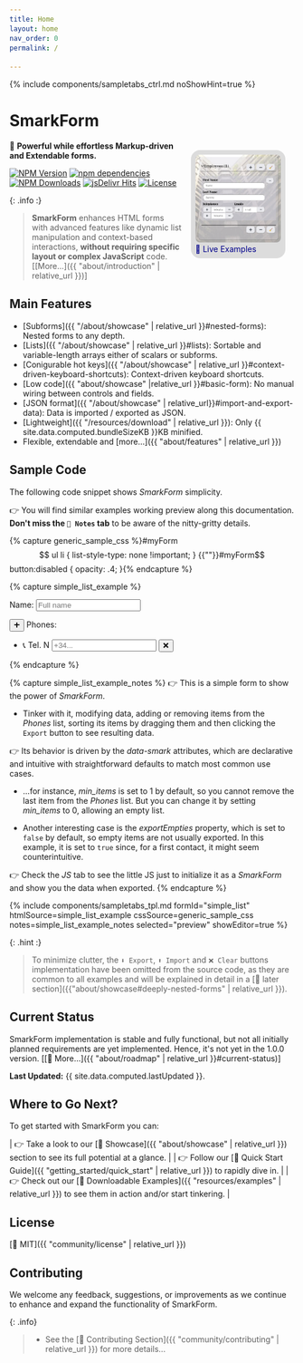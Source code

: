 ```yaml
---
title: Home
layout: home
nav_order: 0
permalink: /

---
```


{% include components/sampletabs_ctrl.md
   noShowHint=true
%}

<style>
.SmarkForm-Hero {
    float:right;
    max-width: 30%;
    margin: 1rem;
    background: gainsboro;
    padding: .5rem;
    border-radius: 1rem;
}
.SmarkForm-Hero img {
    border-radius: .5rem;
}
.SmarkForm-Hero a, a:hover, a:visited, a:active {
    text-decoration: none;
    color: darkblue;
}
.SmarkForm-Hero:hover {
    transform: scale(1.1,1.1) translate(-2.5%, 2.5%);
}
</style>


# SmarkForm

<div class="SmarkForm-Hero">
<a
    href='{{ "resources/examples" | relative_url }}'
    title="Click to see Live Examples..."
>
<img
    src="assets/SmarkForm_hero.png"
    alt=""
><br />
🔗 Live Examples
</a>
</div>


🚀 **Powerful while effortless Markup-driven and Extendable forms.**

[![NPM Version][npm-image]][npm-url]
[![npm dependencies][dependencies-image]][dependencies-url]
[![NPM Downloads][downloads-image]][downloads-url]
[![jsDelivr Hits][cdnhits-image]][cdnhits-url]
[![License][license-image]][license-url]

{: .info :}
> **SmarkForm** enhances HTML forms with advanced features like dynamic list
manipulation and context-based interactions, **without requiring specific
layout or complex JavaScript** code. \[[More...]({{ "about/introduction" |
relative_url }})\]


## Main Features

  * [Subforms]({{ "/about/showcase" | relative_url }}#nested-forms): Nested
    forms to any depth.
  * [Lists]({{ "/about/showcase" | relative_url }}#lists): Sortable and
    variable-length arrays either of scalars or subforms.
  * [Conigurable hot keys]({{ "/about/showcase" | relative_url
    }}#context-driven-keyboard-shortcuts): Context-driven keyboard shortcuts.
  * [Low code]({{ "about/showcase" |relative_url }}#basic-form): No manual
    wiring between controls and fields.
  * [JSON format]({{ "/about/showcase" | relative_url}}#import-and-export-data): Data
    is imported / exported as JSON.
  * [Lightweight]({{ "/resources/download" | relative_url }}): Only {{
    site.data.computed.bundleSizeKB }}KB minified.
  * Flexible, extendable and [more...]({{ "about/features" | relative_url }})


## Sample Code

The following code snippet shows *SmarkForm* simplicity.

👉 You will find similar examples working preview along this documentation.
**Don't miss the `📝 Notes` tab** to be aware of the nitty-gritty details.




{% capture generic_sample_css
%}#myForm$$ ul li {
    list-style-type: none !important;
}
{{""}}#myForm$$ button:disabled {
    opacity: .4;
}{%
endcapture %}

{% capture simple_list_example
%}<div id="myForm$$">
    <p>
        <label data-smark>Name:</label>
        <input data-smark='{"name":"name"}' placeholder='Full name' type="text">
    </p>
    <p>
        <button data-smark='{"action":"addItem","context":"phones"}' title='Add Phone'>➕ </button>
        <label data-smark>Phones:</label>
        <ul data-smark='{"name": "phones", "of": "input", "sortable":true, "max_items":5, "exportEmpties": true}'>
            <li>
                <label data-smark>📞 Tel.
                <span data-smark='{"action":"position"}'>N</span>
                </label>
                <input placeholder='+34...' type="tel" data-smark>
                <button data-smark='{"action":"removeItem"}' title='Remove Phone'>❌</button>
            </li>
        </ul>
    </p>
</div>{%
endcapture %}


{% capture simple_list_example_notes %}
👉 This is a simple form to show the power of *SmarkForm*.

  * Tinker with it, modifying data, adding or removing items from the
     *Phones* list, sorting its items by dragging them and then clicking the
     `Export` button to see resulting data.
  
👉 Its behavior is driven by the *data-smark* attributes, which are declarative
and intuitive with straightforward defaults to match most common use cases.

  * ...for instance, *min_items* is set to 1 by default, so you cannot
     remove the last item from the *Phones* list. But you can change it by
     setting *min_items* to 0, allowing an empty list.

  * Another interesting case is the *exportEmpties* property, which is set to
     `false` by default, so empty items are not usually exported. In this
     example, it is set to `true` since, for a first contact, it might seem
     counterintuitive.

👉 Check the *JS* tab to see the little JS just to initialize it as a
*SmarkForm* and show you the data when exported.
{%  endcapture %}


{% include components/sampletabs_tpl.md
   formId="simple_list"
   htmlSource=simple_list_example
   cssSource=generic_sample_css
   notes=simple_list_example_notes
   selected="preview"
   showEditor=true
%}


{: .hint :}
> To minimize clutter, the `⬇️ Export`, `⬆️ Import` and `❌ Clear` buttons
> implementation have been omitted from the source code, as they are common to
> all examples and will be explained in detail in a
> [🔗 later section]({{"about/showcase#deeply-nested-forms" | relative_url }}).



## Current Status

SmarkForm implementation is stable and fully functional, but not all initially
planned requirements are yet implemented. Hence, it's not yet in the 1.0.0
version. \[[🔗 More...]({{ "about/roadmap" | relative_url }}#current-status)\]

**Last Updated:** {{ site.data.computed.lastUpdated }}.


## Where to Go Next?

To get started with SmarkForm you can:


| 👉 Take a look to our [🔗 Showcase]({{ "about/showcase" | relative_url }}) section to see its full potential at a glance. |
| 👉 Follow our [🔗 Quick Start Guide]({{ "getting_started/quick_start" | relative_url }}) to rapidly dive in. |
| 👉 Check out our [🔗 Downloadable Examples]({{ "resources/examples" | relative_url }}) to see them in action and/or start tinkering. |



## License

[🔗 MIT]({{ "community/license" | relative_url }})


## Contributing

We welcome any feedback, suggestions, or improvements as we continue to enhance
and expand the functionality of SmarkForm.


{: .info}
>   * See the [🔗 Contributing Section]({{ "community/contributing" | relative_url }})
>     for more details...


[npm-image]: https://img.shields.io/npm/v/smarkform.svg
[npm-url]: https://npmjs.org/package/smarkform
[dependencies-image]: https://img.shields.io/badge/dependencies-0-green
[dependencies-url]: https://www.npmjs.com/package/smarkform?activeTab=dependencies
[downloads-image]: https://img.shields.io/npm/dm/smarkform.svg
[downloads-url]: https://npmjs.org/package/smarkform
[cdnhits-image]: https://data.jsdelivr.com/v1/package/npm/smarkform/badge?style=rounded
[cdnhits-url]: https://www.jsdelivr.com/package/npm/smarkform
[license-image]: https://img.shields.io/badge/license-MIT-brightgreen.svg
[license-url]: https://opensource.org/licenses/MIT
